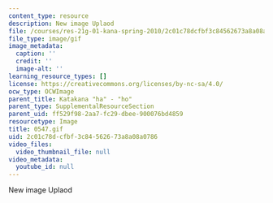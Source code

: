 ```yaml
---
content_type: resource
description: New image Uplaod
file: /courses/res-21g-01-kana-spring-2010/2c01c78dcfbf3c84562673a8a08a0786_0547.gif
file_type: image/gif
image_metadata:
  caption: ''
  credit: ''
  image-alt: ''
learning_resource_types: []
license: https://creativecommons.org/licenses/by-nc-sa/4.0/
ocw_type: OCWImage
parent_title: Katakana "ha" - "ho"
parent_type: SupplementalResourceSection
parent_uid: ff529f98-2aa7-fc29-dbee-900076bd4859
resourcetype: Image
title: 0547.gif
uid: 2c01c78d-cfbf-3c84-5626-73a8a08a0786
video_files:
  video_thumbnail_file: null
video_metadata:
  youtube_id: null
---
```

New image Uplaod